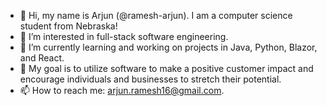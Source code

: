 - 👋 Hi, my name is Arjun (@ramesh-arjun). I am a computer science student from Nebraska!
- 👀 I’m interested in full-stack software engineering.
- 🌱 I’m currently learning and working on projects in Java, Python, Blazor, and React.
- 💞️ My goal is to utilize software to make a positive customer impact and encourage individuals and businesses to stretch their potential.
- 📫 How to reach me: arjun.ramesh16@gmail.com.

<!---
ramesh-arjun/ramesh-arjun is a ✨ special ✨ repository because its `README.md` (this file) appears on your GitHub profile.
You can click the Preview link to take a look at your changes.
--->
